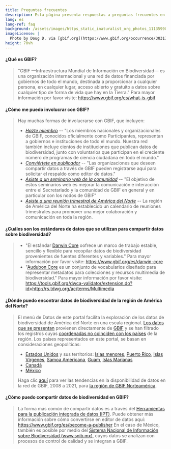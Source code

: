 ```yaml
---
title: Preguntas frecuentes
description: Esta página presenta respuestas a preguntas frecuentes en relación con los estándares de datos sobre biodiversidad, intercambio de datos y cómo acceder a los datos de GBIF América del norte.
lang: es
lang-ref: faq
background: /assets/images/https_static_inaturalist_org_photos_111359906_original_1611858020.jpg
imageLicense: |
  Photo by Doug D. via [gbif.org](https://www.gbif.org/occurrence/3031762993)
height: 70vh
---
```


#### ¿Qué es GBIF?
  
> "GBIF —Infraestructura Mundial de Información en Biodiversidad— es una organización internacional y una red de datos financiada por gobiernos de todo el mundo, destinada a proporcionar a cualquier persona, en cualquier lugar, acceso abierto y gratuito a datos sobre cualquier tipo de forma de vida que hay en la Tierra." Para mayor información por favor visite: <https://www.gbif.org/es/what-is-gbif>

#### ¿Cómo me puedo involucrar con GBIF?

> Hay muchas formas de involucrarse con GBIF, que incluyen:
> * *[Hazte miembro](https://www.gbif.org/es/become-member)* -- "Los miembros nacionales y organizacionales de GBIF, conocidos oficialmente como Participantes, representan a gobiernos e instituciones de todo el mundo. Nuestra red también incluye cientos de instituciones que publican datos de biodiversidad, junto con voluntarios que participan en el creciente número de programas de ciencia ciudadana en todo el mundo."
> * *[Conviértete en publicador](https://www.gbif.org/es/become-a-publisher)* -- "Las organizaciones que deseen compartir datos a través de GBIF pueden registrarse aquí para solicitar el respaldo como editor de datos."
> * *[Asiste a un seminario web de la comunidad](https://www.gbif.org/es/webinars)* -- "El objetivo de estos seminarios web es mejorar la comunicación e interacción entre el Secretariado y la comunidad de GBIF en general y en particular con los nodos de GBIF"
> * *[Asiste a una reunión trimestral de América del Norte](/es/news)* -- La región de América del Norte ha establecido un calendario de reuniones trimestrales para promover una mejor colaboración y comunicación en toda la región.

#### ¿Cuáles son los estándares de datos que se utilizan para compartir datos sobre biodiversidad?
  
> * "El estándar [Darwin Core](http://rs.tdwg.org/dwc) oofrece un marco de trabajo estable, sencillo y flexible para recopilar datos de biodiversidad provenientes de fuentes diferentes y variables." Para mayor información por favor visite: <https://www.gbif.org/es/darwin-core> 
> * "[Audubon Core](http://rs.tdwg.org/ac/) es un conjunto de vocabularios diseñado para representar metadatos para colecciones y recursos multimedia de biodiversidad." Para mayor información por favor visite: <https://tools.gbif.org/dwca-validator/extension.do?id=http://rs.tdwg.org/ac/terms/Multimedia>

#### ¿Dónde puedo encontrar datos de biodiversidad de la región de América del Norte?
  
>El menú de Datos de este portal facilita la exploración de los datos de biodiversidad de América del Norte en una escala regional. [Los datos que se presentan](/es/datos) provienen directamente de [GBIF](https://www.gbif.org) y se han filtrado los registros cuyas [coordenadas no coinciden con los países](https://data-blog.gbif.org/post/issues-and-flags/) de la región. Los países representados en este portal, se basan en consideraciones geopolíticas:
> * [Estados Unidos](https://www.gbif.org/country/US/summary) y sus territorios: [Islas menores](https://www.gbif.org/country/UM/summary), [Puerto Rico](https://www.gbif.org/country/PR/summary), [Islas Vírgenes](https://www.gbif.org/country/VI/summary), [Samoa Americana](https://www.gbif.org/country/AS/summary), [Guam](https://www.gbif.org/country/GU/summary), [Islas Marianas](https://www.gbif.org/country/MP/summary)
> * [Canadá](https://www.gbif.org/country/CA/summary)
> * [México](https://www.gbif.org/country/MX/summary)
> 
> Haga clic [aquí](https://www.gbif.org/es/analytics/region/NORTH_AMERICA) para ver las tendencias en la disponibilidad de datos en la red de GBIF, 2008 a 2021, para [la región de GBIF Norteamérica](https://www.gbif.org/es/the-gbif-network/north-america).

#### ¿Cómo puedo compartir datos de biodiversidad en GBIF?

> La forma más común de compartir datos es a través del [Herramientas para la publicación integrada de datos (IPT)](https://www.gbif.org/es/ipt). Puede obtener más información sobre cómo convertirse en editor de datos aquí: <https://www.gbif.org/es/become-a-publisher>
> En el caso de México, también es posible por medio del [Sistema Nacional de Información sobre Biodiversidad (www.snib.mx)](www.snib.mx), cuyos datos se analizan con procesos de control de calidad y se integran a GBIF.
